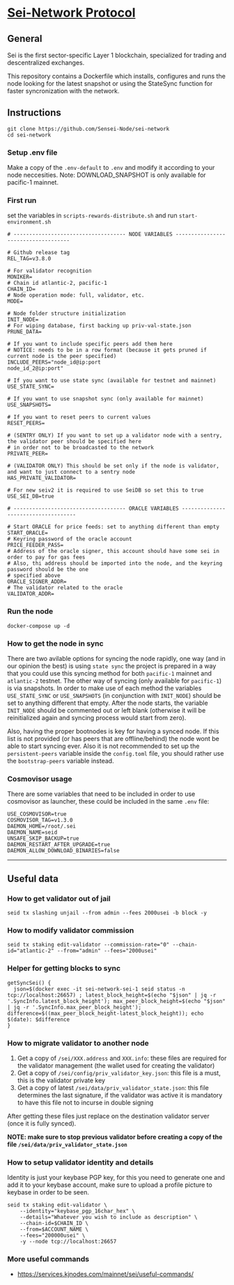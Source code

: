 # [Sei-Network Protocol](https://www.seinetwork.io/)

## General 

Sei is the first sector-specific Layer 1 blockchain, specialized for trading and descentralized exchanges. 

This repository contains a Dockerfile which installs, configures and runs the node looking for the latest snapshot or using the StateSync function for faster syncronization with the network. 


## Instructions

```
git clone https://github.com/Sensei-Node/sei-network
cd sei-network
``` 

### Setup .env file

Make a copy of the `.env-default` to `.env` and modify it according to your node neccesities. Note: DOWNLOAD_SNAPSHOT is only available for pacific-1 mainnet.

### First run
set the variables in `scripts-rewards-distribute.sh` and run `start-environment.sh`

```
# ------------------------------------ NODE VARIABLES ------------------------------------

# Github release tag
REL_TAG=v3.8.0

# For validator recognition
MONIKER=
# Chain id atlantic-2, pacific-1
CHAIN_ID=
# Node operation mode: full, validator, etc.
MODE=

# Node folder structure initialization
INIT_NODE=
# For wiping database, first backing up priv-val-state.json
PRUNE_DATA=

# If you want to include specific peers add them here
# NOTICE: needs to be in a row format (because it gets pruned if current node is the peer specified)
INCLUDE_PEERS="node_id@ip:port
node_id_2@ip:port"

# If you want to use state sync (available for testnet and mainnet)
USE_STATE_SYNC=

# If you want to use snapshot sync (only available for mainnet)
USE_SNAPSHOTS=

# If you want to reset peers to current values
RESET_PEERS=

# (SENTRY ONLY) If you want to set up a validator node with a sentry, the validator peer should be specified here
# in order not to be broadcasted to the network
PRIVATE_PEER=

# (VALIDATOR ONLY) This should be set only if the node is validator, and want to just connect to a sentry node
HAS_PRIVATE_VALIDATOR=

# For new seiv2 it is required to use SeiDB so set this to true
USE_SEI_DB=true

# ------------------------------------ ORACLE VARIABLES ------------------------------------

# Start ORACLE for price feeds: set to anything different than empty
START_ORACLE=
# Keyring password of the oracle account
PRICE_FEEDER_PASS=
# Address of the oracle signer, this account should have some sei in order to pay for gas fees
# Also, thi address should be imported into the node, and the keyring password should be the one 
# specified above
ORACLE_SIGNER_ADDR=
# The validator related to the oracle
VALIDATOR_ADDR=
```

### Run the node

```
docker-compose up -d
``` 

### How to get the node in sync

There are two avilable options for syncing the node rapidly, one way (and in our opinion the best) is using `state sync` the project is prepared in a way that you could use this syncing method for both `pacific-1` mainnet and `atlantic-2` testnet.
The other way of syncing (only available for `pacific-1`) is via snapshots. In order to make use of each method the variables `USE_STATE_SYNC` or `USE_SNAPSHOTS` (in conjunction with `INIT_NODE`) should be set to anything different that empty.
After the node starts, the variable `INIT_NODE` should be commented out or left blank (otherwise it will be reinitialized again and syncing process would start from zero).

Also, having the proper bootnodes is key for having a synced node. If this list is not provided (or has peers that are offline/behind) the node wont be able to start syncing ever. Also it is not recommended to set up the `persistent-peers` variable inside the `config.toml` file, you should rather use the `bootstrap-peers` variable instead.

### Cosmovisor usage

There are some variables that need to be included in order to use cosmovisor as launcher, these could be included in the same `.env` file:

```
USE_COSMOVISOR=true
COSMOVISOR_TAG=v1.3.0
DAEMON_HOME=/root/.sei
DAEMON_NAME=seid
UNSAFE_SKIP_BACKUP=true
DAEMON_RESTART_AFTER_UPGRADE=true
DAEMON_ALLOW_DOWNLOAD_BINARIES=false
```

---

## Useful data

### How to get validator out of jail

`seid tx slashing unjail --from admin --fees 2000usei -b block -y`

### How to modify validator commission

`seid tx staking edit-validator --commission-rate="0" --chain-id="atlantic-2" --from="admin" --fees="2000usei"`

### Helper for getting blocks to sync

```
getSyncSei() {
  json=$(docker exec -it sei-network-sei-1 seid status -n tcp://localhost:26657) ; latest_block_height=$(echo "$json" | jq -r '.SyncInfo.latest_block_height'); max_peer_block_height=$(echo "$json" | jq -r '.SyncInfo.max_peer_block_height'); difference=$((max_peer_block_height-latest_block_height)); echo $(date): $difference
}
```

### How to migrate validator to another node

1. Get a copy of `/sei/XXX.address` and `XXX.info`: these files are required for the validator management (the wallet used for creating the validator)
2. Get a copy of `/sei/config/priv_validator_key.json`: this file is a must, this is the validator private key
3. Get a copy of latest `/sei/data/priv_validator_state.json`: this file determines the last signature, if the validator was active it is mandatory to have this file not to incurse in double signing

After getting these files just replace on the destination validator server (once it is fully synced). 

**NOTE: make sure to stop previous validator before creating a copy of the file `/sei/data/priv_validator_state.json`**

### How to setup validator identity and details

Identity is just your keybase PGP key, for this you need to generate one and add it to your keybase account, make sure to upload a profile picture to keybase in order to be seen.

```
seid tx staking edit-validator \
    --identity="keybase_pgp_16char_hex" \
    --details="Whatever you wish to include as description" \
    --chain-id=$CHAIN_ID \
    --from=$ACCOUNT_NAME \
    --fees="200000usei" \
    -y --node tcp://localhost:26657
```

### More useful commands

- https://services.kjnodes.com/mainnet/sei/useful-commands/
